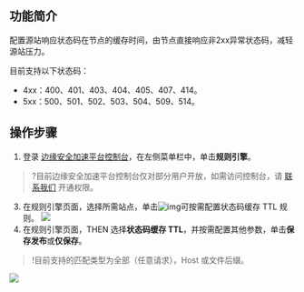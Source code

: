 
## 功能简介
配置源站响应状态码在节点的缓存时间，由节点直接响应非2xx异常状态码，减轻源站压力。

目前支持以下状态码：
- 4xx：400、401、403、404、405、407、414。
- 5xx：500、501、502、503、504、509、514。

## 操作步骤
1. 登录 [边缘安全加速平台控制台](https://console.cloud.tencent.com/edgeone)，在左侧菜单栏中，单击**规则引擎**。
>?目前边缘安全加速平台控制台仅对部分用户开放，如需访问控制台，请 [联系我们](https://cloud.tencent.com/online-service) 开通权限。
>
3. 在规则引擎页面，选择所需站点，单击![img](https://qcloudimg.tencent-cloud.cn/raw/fe4d4900f8ad69d506adc49bdb70fa32.png)可按需配置状态码缓存 TTL 规则。
![](https://qcloudimg.tencent-cloud.cn/raw/3c0d875c88d9946773809511017c75fb.png)
3. 在规则引擎页面，THEN 选择**状态码缓存 TTL**，并按需配置其他参数，单击**保存发布**或**仅保存**。
>!目前支持的匹配类型为全部（任意请求），Host 或文件后缀。
>
![](https://qcloudimg.tencent-cloud.cn/raw/6db1cc625687a0202445b7e87ff8659d.png)
